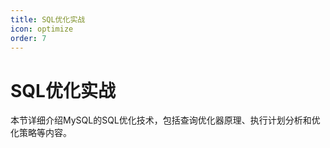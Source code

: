 ```yaml
---
title: SQL优化实战
icon: optimize
order: 7
---
```


# SQL优化实战

本节详细介绍MySQL的SQL优化技术，包括查询优化器原理、执行计划分析和优化策略等内容。
